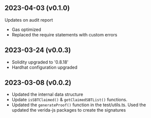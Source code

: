 2023-04-03 (v0.1.0)
-------------------
Updates on audit report
- Gas optimized
- Replaced the require statements with custom errors

2023-03-24 (v0.0.3)
-------------------
- Solidity upgraded to '0.8.18'
- Hardhat configuration upgraded

2023-03-08 (v0.0.2)
-------------------
- Updated the internal data structure
- Update `isSBTClaimed()` & `getClaimedSBTList()` functions.
- Updated the `generateProof()` function in the test/utils.ts. Used the updated the verida-js packages to create the signatures
